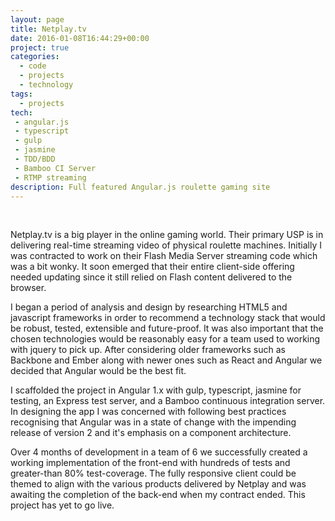 ```yaml
---
layout: page
title: Netplay.tv
date: 2016-01-08T16:44:29+00:00
project: true
categories:
  - code
  - projects
  - technology
tags:
  - projects
tech:
 - angular.js
 - typescript
 - gulp
 - jasmine
 - TDD/BDD
 - Bamboo CI Server
 - RTMP streaming
description: Full featured Angular.js roulette gaming site
---
```


<div class="img_row">
	<img class="col three" src="{{ site.baseurl }}/images/heroes/netplaygrey.jpg" alt="" title="netplay"/>
</div>
<br/>

Netplay.tv is a big player in the online gaming world. Their primary USP is in delivering real-time streaming video of physical roulette machines. Initially I was contracted to work on their Flash Media Server streaming code which was a bit wonky. It soon emerged that their entire client-side offering needed updating since it still relied on Flash content delivered to the browser.

I began a period of analysis and design by researching HTML5 and javascript frameworks in order to recommend a technology stack that would be robust, tested, extensible and future-proof. It was also important that the chosen technologies would be reasonably easy for a team used to working with jquery to pick up. After considering older frameworks such as Backbone and Ember along with newer ones such as React and Angular we decided that Angular would be the best fit.

I scaffolded the project in Angular 1.x with gulp, typescript, jasmine for testing, an Express test server, and a Bamboo continuous integration server. In designing the app I was concerned with following best practices recognising that Angular was in a state of change with the impending release of version 2 and it's emphasis on a component architecture.

Over 4 months of development in a team of 6 we successfully created a working implementation of the front-end with hundreds of tests and greater-than 80% test-coverage. The fully responsive client could be themed to align with the various products delivered by Netplay and was awaiting the completion of the back-end when my contract ended.  This project has yet to go live.
